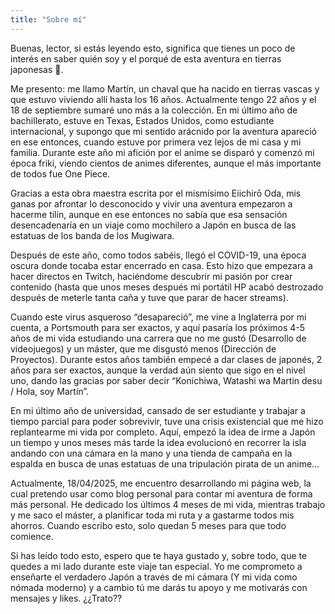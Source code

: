 ```yaml
---
title: "Sobre mí"
---
```

Buenas, lector, si estás leyendo esto, significa que tienes un poco de interés en saber quién soy y el porqué de esta aventura en tierras japonesas 🎌.


Me presento: me llamo Martín, un chaval que ha nacido en tierras vascas y que estuvo viviendo allí hasta los 16 años. Actualmente tengo 22 años y el 18 de septiembre sumaré uno más a la colección. En mi último año de bachillerato, estuve en Texas, Estados Unidos, como estudiante internacional, y supongo que mi sentido arácnido por la aventura apareció en ese entonces, cuando estuve por primera vez lejos de mi casa y mi familia. Durante este año mi afición por el anime se disparó y comenzó mi época friki, viendo cientos de animes diferentes, aunque el más importante de todos fue One Piece. 


Gracias a esta obra maestra escrita por el mismísimo Eiichirō Oda, mis ganas por afrontar lo desconocido y vivir una aventura empezaron a hacerme tilín, aunque en ese entonces no sabía que esa sensación desencadenaría en un viaje como mochilero a Japón en busca de las estatuas de los banda de los Mugiwara. 


Después de este año, como todos sabéis, llegó el COVID-19, una época oscura donde tocaba estar encerrado en casa. Esto hizo que empezara a hacer directos en Twitch, haciéndome descubrir mi pasión por crear contenido (hasta que unos meses después mi portátil HP acabó destrozado después de meterle tanta caña y tuve que parar de hacer streams). 


Cuando este virus asqueroso “desapareció”, me vine a Inglaterra por mi cuenta, a Portsmouth para ser exactos, y aquí pasaría los próximos 4-5 años de mi vida estudiando una carrera que no me gustó (Desarrollo de videojuegos) y un máster, que me disgustó menos (Dirección de Proyectos). Durante estos años también empecé a dar clases de japonés, 2 años para ser exactos, aunque la verdad aún siento que sigo en el nivel uno, dando las gracias por saber decir “Konichiwa, Watashi wa Martin desu / Hola, soy Martín”.


En mi último año de universidad, cansado de ser estudiante y trabajar a tiempo parcial para poder sobrevivir, tuve una crisis existencial que me hizo replantearme mi vida por completo. Aquí, empezó la idea de irme a Japón un tiempo y unos meses más tarde la idea evolucionó en recorrer la isla andando con una cámara en la mano y una tienda de campaña en la espalda en busca de unas estatuas de una tripulación pirata de un anime…


Actualmente, 18/04/2025, me encuentro desarrollando mi página web, la cual pretendo usar como blog personal para contar mi aventura de forma más personal. He dedicado los últimos 4 meses de mi vida, mientras trabajo y me saco el máster, a planificar toda mi ruta y a gastarme todos mis ahorros. Cuando escribo esto, solo quedan 5 meses para que todo comience. 


Si has leído todo esto, espero que te haya gustado y, sobre todo, que te quedes a mi lado durante este viaje tan especial. Yo me comprometo a enseñarte el verdadero Japón a través de mi cámara (Y mi vida como nómada moderno) y a cambio tú me darás tu apoyo y me motivarás con mensajes y likes. ¿¿Trato??
